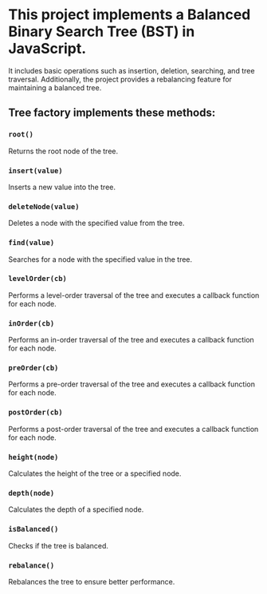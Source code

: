 # This project implements a Balanced Binary Search Tree (BST) in JavaScript. 

It includes basic operations such as insertion, deletion, searching, and tree traversal. 
Additionally, the project provides a rebalancing feature for maintaining a balanced tree.

## Tree factory implements these methods:

### `root()`

Returns the root node of the tree.

### `insert(value)`

Inserts a new value into the tree.

### `deleteNode(value)`

Deletes a node with the specified value from the tree.

### `find(value)`

Searches for a node with the specified value in the tree.

### `levelOrder(cb)`

Performs a level-order traversal of the tree and executes a callback function for each node.

### `inOrder(cb)`

Performs an in-order traversal of the tree and executes a callback function for each node.

### `preOrder(cb)`

Performs a pre-order traversal of the tree and executes a callback function for each node.

### `postOrder(cb)`

Performs a post-order traversal of the tree and executes a callback function for each node.

### `height(node)`

Calculates the height of the tree or a specified node.

### `depth(node)`

Calculates the depth of a specified node.

### `isBalanced()`

Checks if the tree is balanced.

### `rebalance()`

Rebalances the tree to ensure better performance.
